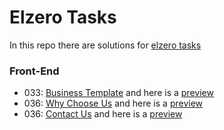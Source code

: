 # Elzero Tasks
In this repo there are solutions for [elzero tasks](https://elzero.org/category/trainings/)

### Front-End
* 033: [Business Template](https://elzero.org/frontend-task-full-business-template/) and here is a [preview](https://pensive-cori-f4734e.netlify.app)
* 036: [Why Choose Us](https://elzero.org/frontend-task-why-choose-us-section-circle/) and here is a [preview]()
* 036: [Contact Us](https://elzero.org/frontend-task-contact-us-inspired/) and here is a [preview]()



